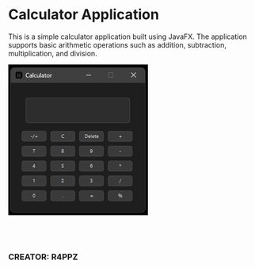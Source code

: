 # Calculator Application

This is a simple calculator application built using JavaFX. The application supports basic arithmetic operations such as addition, subtraction, multiplication, and division.



![Calculator Image](src/main/resources/image/Calculator.png)

<br>
<br>

### **CREATOR: R4PPZ**
